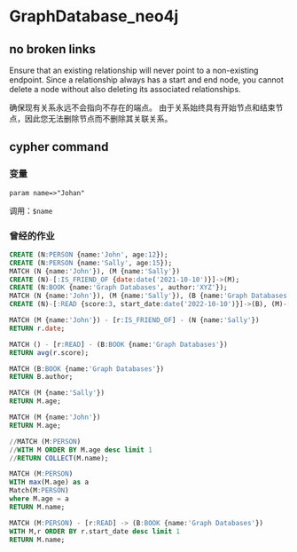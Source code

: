 # GraphDatabase_neo4j

## no broken links
Ensure that an existing relationship will never point to a non-existing endpoint. Since a relationship always has a start and end node, you cannot delete a node without also deleting its associated relationships.

确保现有关系永远不会指向不存在的端点。 由于关系始终具有开始节点和结束节点，因此您无法删除节点而不删除其关联关系。

## cypher command
### 变量
`param name=>"Johan"`

调用：`$name`

### 曾经的作业
```sql
CREATE (N:PERSON {name:'John', age:12});
CREATE (N:PERSON {name:'Sally', age:15});
MATCH (N {name:'John'}), (M {name:'Sally'})
CREATE (N)-[:IS_FRIEND_OF {date:date('2021-10-10')}]->(M);
CREATE (N:BOOK {name:'Graph Databases', author:'XYZ'});
MATCH (N {name:'John'}), (M {name:'Sally'}), (B {name:'Graph Databases'})
CREATE (N)-[:READ {score:3, start_date:date('2022-10-10')}]->(B), (M)-[:READ {score:5, start_date:date('2021-10-10')}]->(B);

MATCH (M {name:'John'}) - [r:IS_FRIEND_OF] - (N {name:'Sally'})
RETURN r.date;

MATCH () - [r:READ] - (B:BOOK {name:'Graph Databases'})
RETURN avg(r.score);

MATCH (B:BOOK {name:'Graph Databases'})
RETURN B.author;

MATCH (M {name:'Sally'})
RETURN M.age;

MATCH (M {name:'John'})
RETURN M.age;

//MATCH (M:PERSON)
//WITH M ORDER BY M.age desc limit 1
//RETURN COLLECT(M.name);

MATCH (M:PERSON)
WITH max(M.age) as a
Match(M:PERSON)
where M.age = a
RETURN M.name;

MATCH (M:PERSON) - [r:READ] -> (B:BOOK {name:'Graph Databases'})
WITH M,r ORDER BY r.start_date desc limit 1
RETURN M.name;
```